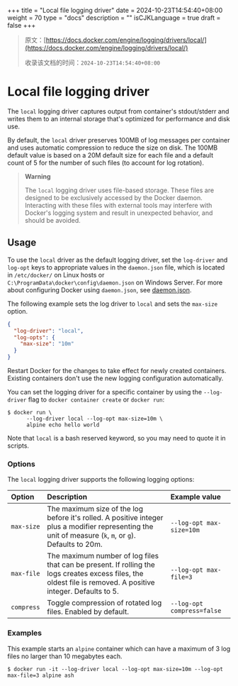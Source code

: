 +++
title = "Local file logging driver"
date = 2024-10-23T14:54:40+08:00
weight = 70
type = "docs"
description = ""
isCJKLanguage = true
draft = false
+++

> 原文：[https://docs.docker.com/engine/logging/drivers/local/](https://docs.docker.com/engine/logging/drivers/local/)
>
> 收录该文档的时间：`2024-10-23T14:54:40+08:00`

# Local file logging driver

The `local` logging driver captures output from container's stdout/stderr and writes them to an internal storage that's optimized for performance and disk use.

By default, the `local` driver preserves 100MB of log messages per container and uses automatic compression to reduce the size on disk. The 100MB default value is based on a 20M default size for each file and a default count of 5 for the number of such files (to account for log rotation).

> **Warning**
>
> 
>
> The `local` logging driver uses file-based storage. These files are designed to be exclusively accessed by the Docker daemon. Interacting with these files with external tools may interfere with Docker's logging system and result in unexpected behavior, and should be avoided.

## Usage

To use the `local` driver as the default logging driver, set the `log-driver` and `log-opt` keys to appropriate values in the `daemon.json` file, which is located in `/etc/docker/` on Linux hosts or `C:\ProgramData\docker\config\daemon.json` on Windows Server. For more about configuring Docker using `daemon.json`, see [daemon.json](https://docs.docker.com/reference/cli/dockerd/#daemon-configuration-file).

The following example sets the log driver to `local` and sets the `max-size` option.



```json
{
  "log-driver": "local",
  "log-opts": {
    "max-size": "10m"
  }
}
```

Restart Docker for the changes to take effect for newly created containers. Existing containers don't use the new logging configuration automatically.

You can set the logging driver for a specific container by using the `--log-driver` flag to `docker container create` or `docker run`:



```console
$ docker run \
      --log-driver local --log-opt max-size=10m \
      alpine echo hello world
```

Note that `local` is a bash reserved keyword, so you may need to quote it in scripts.

### Options

The `local` logging driver supports the following logging options:

| Option     | Description                                                  | Example value              |
| :--------- | :----------------------------------------------------------- | :------------------------- |
| `max-size` | The maximum size of the log before it's rolled. A positive integer plus a modifier representing the unit of measure (`k`, `m`, or `g`). Defaults to 20m. | `--log-opt max-size=10m`   |
| `max-file` | The maximum number of log files that can be present. If rolling the logs creates excess files, the oldest file is removed. A positive integer. Defaults to 5. | `--log-opt max-file=3`     |
| `compress` | Toggle compression of rotated log files. Enabled by default. | `--log-opt compress=false` |

### Examples

This example starts an `alpine` container which can have a maximum of 3 log files no larger than 10 megabytes each.



```console
$ docker run -it --log-driver local --log-opt max-size=10m --log-opt max-file=3 alpine ash
```
